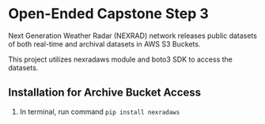 # Open-Ended Capstone Step 3
 Next Generation Weather Radar (NEXRAD) network releases public datasets of both real-time and archival datasets in AWS S3 Buckets.

This project utilizes nexradaws module and boto3 SDK to access the datasets.

## Installation for Archive Bucket Access

1. In terminal, run command ```pip install nexradaws```
